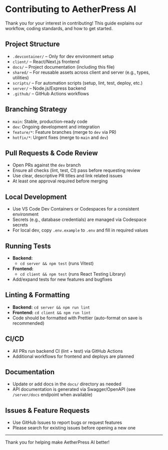 # Contributing to AetherPress AI

Thank you for your interest in contributing! This guide explains our workflow, coding standards, and how to get started.

## Project Structure

- `.devcontainer/` – Only for dev environment setup
- `client/` – React/Next.js frontend
- `docs/` – Project documentation (including this file)
- `shared/` – For reusable assets across client and server (e.g., types, utilities)
- `scripts/` – For automation scripts (setup, lint, test, deploy, etc.)
- `server/` – Node.js/Express backend
- `.github/` – GitHub Actions workflows

## Branching Strategy

- `main`: Stable, production-ready code
- `dev`: Ongoing development and integration
- `feature/*`: Feature branches (merge to `dev` via PR)
- `hotfix/*`: Urgent fixes (merge to `main` and `dev`)

## Pull Requests & Code Review

- Open PRs against the `dev` branch
- Ensure all checks (lint, test, CI) pass before requesting review
- Use clear, descriptive PR titles and link related issues
- At least one approval required before merging

## Local Development

- Use VS Code Dev Containers or Codespaces for a consistent environment
- Secrets (e.g., database credentials) are managed via Codespace secrets
- For local dev, copy `.env.example` to `.env` and fill in required values

## Running Tests

- **Backend:**
  - `cd server && npm test` (runs Vitest)
- **Frontend:**
  - `cd client && npm test` (runs React Testing Library)
- Add/expand tests for new features and bugfixes

## Linting & Formatting

- **Backend:** `cd server && npm run lint`
- **Frontend:** `cd client && npm run lint`
- Code should be formatted with Prettier (auto-format on save is recommended)

## CI/CD

- All PRs run backend CI (lint + test) via GitHub Actions
- Additional workflows for frontend and deploys are planned

## Documentation

- Update or add docs in the `docs/` directory as needed
- API documentation is generated via Swagger/OpenAPI (see `/server/docs` endpoint when available)

## Issues & Feature Requests

- Use GitHub Issues to report bugs or request features
- Please search for existing issues before opening a new one

---

Thank you for helping make AetherPress AI better!
